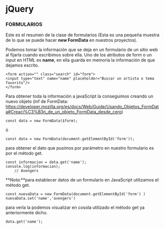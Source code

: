 # jQuery

### FORMULARIOS

Este es el resumen de la clase de formularios (Esta es una pequeña muestra de lo que se puede hacer ****new FormData**** en nuestros proyectos).

Podemos tomar la información que se deja en un formulario de un sitio web  al fijarla cuando escribimos sobre ella. Uno de los atributos de form o un input en HTML es **name**, en ella guarda en memoria la  información de que dejamos escrito.


```
<form action="" class="search" id="form">
<input type="text" name="name" placeholder="Buscar un artista o tema favorito"/>
</form>
```
Para obtener toda la información a javaScript la conseguimos creando un nuevo objeto (inf de FormData: https://developer.mozilla.org/es/docs/Web/Guide/Usando_Objetos_FormData#Creaci%C3%B3n_de_un_objeto_FormData_desde_cero)


```
const data = new FormData($form);
```
ó

```
const data = new FormData(document.getElementById('form'));
```
para obtener el dato que pusimos por parámetro en nuestro formulario es por el método get.

```
const informacion = data.get('name');
console.log(informacion);
	// Avengers
```

**_Nota:_**para establecer datos de un formulario en JavaScript utilizamos el método get.

```
const nuevaData = new FormData(document.getElementById('form') )
nuevaData.set('name','avengers')
```
para verla la podemos visualizar en cosola utilizado el método get ya anteriormente dicho.
```
data.get('name');
```